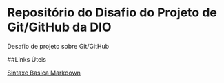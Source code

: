 # Repositório do Disafio do Projeto de Git/GitHub da DIO

Desafio de projeto sobre Git/GitHub

##Links Úteis 

[Sintaxe Basica Markdown](https://www.markdownguide.org/basic-syntax/)
